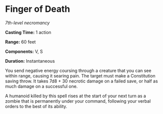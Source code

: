 <title>Finger of Death</title>

# Finger of Death

_7th-level necromancy_

**Casting Time:** 1 action

**Range:** 60 feet

**Components:** V, S

**Duration:** Instantaneous

You send negative energy coursing through a
creature that you can see within range,
causing it searing pain. The target must make
a Constitution saving throw. It takes 7d8 +
30 necrotic damage on a failed save, or half
as much damage on a successful
one.

A humanoid killed by this spell rises at the
start of your next turn as a zombie that is
permanently under your command, following
your verbal orders to the best of its
ability.



